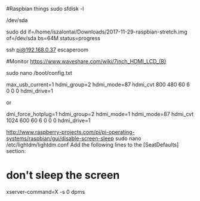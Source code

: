#Raspbian things
sudo sfdisk -l

/dev/sda

sudo dd if=/home/iszalontai/Downloads/2017-11-29-raspbian-stretch.img of=/dev/sda bs=64M status=progress


ssh pi@192.168.0.37
escaperoom

#Monitor
https://www.waveshare.com/wiki/7inch_HDMI_LCD_(B)

sudo nano /boot/config.txt


max_usb_current=1
hdmi_group=2
hdmi_mode=87
hdmi_cvt 800 480 60 6 0 0 0
hdmi_drive=1

or

dmi_force_hotplug=1
hdmi_group=2
hdmi_mode=1
hdmi_mode=87
hdmi_cvt 1024 600 60 6 0 0 0
hdmi_drive=1


http://www.raspberry-projects.com/pi/pi-operating-systems/raspbian/gui/disable-screen-sleep
sudo nano /etc/lightdm/lightdm.conf
Add the following lines to the [SeatDefaults] section: 

# don't sleep the screen
xserver-command=X -s 0 dpms
